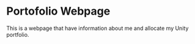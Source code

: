 # Portofolio Webpage
This is a webpage that have information about me and allocate my Unity portfolio.
